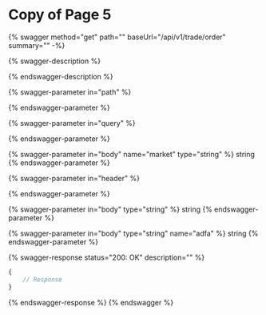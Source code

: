 # Copy of Page 5

{% swagger method="get" path="" baseUrl="/api/v1/trade/order" summary="" -%}



{% swagger-description %}

{% endswagger-description %}

{% swagger-parameter in="path" %}

{% endswagger-parameter %}

{% swagger-parameter in="query" %}

{% endswagger-parameter %}

{% swagger-parameter in="body" name="market" type="string" %}
string
{% endswagger-parameter %}

{% swagger-parameter in="header" %}

{% endswagger-parameter %}

{% swagger-parameter in="body" type="string" %}
string
{% endswagger-parameter %}

{% swagger-parameter in="body" type="string" name="adfa" %}
string
{% endswagger-parameter %}

{% swagger-response status="200: OK" description="" %}
```javascript
{
    // Response
}
```
{% endswagger-response %}
{% endswagger %}
